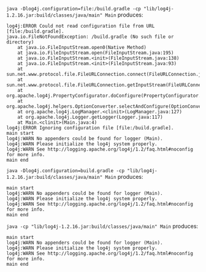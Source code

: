`java -Dlog4j.configuration=file:/build.gradle -cp "lib/log4j-1.2.16.jar:build/classes/java/main" Main` 
produces:


```
log4j:ERROR Could not read configuration file from URL [file:/build.gradle].
java.io.FileNotFoundException: /build.gradle (No such file or directory)
	at java.io.FileInputStream.open0(Native Method)
	at java.io.FileInputStream.open(FileInputStream.java:195)
	at java.io.FileInputStream.<init>(FileInputStream.java:138)
	at java.io.FileInputStream.<init>(FileInputStream.java:93)
	at sun.net.www.protocol.file.FileURLConnection.connect(FileURLConnection.java:90)
	at sun.net.www.protocol.file.FileURLConnection.getInputStream(FileURLConnection.java:188)
	at org.apache.log4j.PropertyConfigurator.doConfigure(PropertyConfigurator.java:524)
	at org.apache.log4j.helpers.OptionConverter.selectAndConfigure(OptionConverter.java:483)
	at org.apache.log4j.LogManager.<clinit>(LogManager.java:127)
	at org.apache.log4j.Logger.getLogger(Logger.java:117)
	at Main.<clinit>(Main.java:4)
log4j:ERROR Ignoring configuration file [file:/build.gradle].
main start
log4j:WARN No appenders could be found for logger (Main).
log4j:WARN Please initialize the log4j system properly.
log4j:WARN See http://logging.apache.org/log4j/1.2/faq.html#noconfig for more info.
main end
```

`java -Dlog4j.configuration=build.gradle -cp "lib/log4j-1.2.16.jar:build/classes/java/main" Main`
produces:

```
main start
log4j:WARN No appenders could be found for logger (Main).
log4j:WARN Please initialize the log4j system properly.
log4j:WARN See http://logging.apache.org/log4j/1.2/faq.html#noconfig for more info.
main end
```

`java -cp "lib/log4j-1.2.16.jar:build/classes/java/main" Main` produces:

```
main start
log4j:WARN No appenders could be found for logger (Main).
log4j:WARN Please initialize the log4j system properly.
log4j:WARN See http://logging.apache.org/log4j/1.2/faq.html#noconfig for more info.
main end
```
